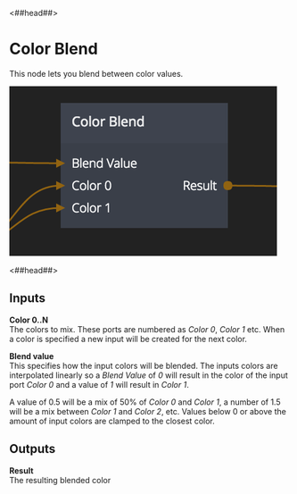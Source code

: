 <##head##>
# Color Blend

This node lets you blend between color values.

![](color-blend.png)

<##head##>

## Inputs

**Color 0..N**  
The colors to mix. These ports are numbered as _Color 0_, _Color 1_ etc. When a color is specified a new input will be created for the next color.

**Blend value**  
This specifies how the input colors will be blended. The inputs colors are interpolated linearly so a _Blend Value_ of _0_ will result in the color of the input port _Color 0_ and a value of _1_ will result in _Color 1_.

A value of 0.5 will be a mix of 50% of _Color 0_ and _Color 1_, a number of 1.5 will be a mix between _Color 1_ and _Color 2_, etc. Values below 0 or above the amount of input colors are clamped to the closest color.

## Outputs
**Result**  
The resulting blended color